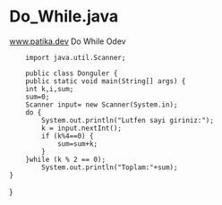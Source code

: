 # Do_While.java
www.patika.dev Do While Odev


        import java.util.Scanner;

        public class Donguler {
        public static void main(String[] args) {
        int k,i,sum;
        sum=0;
        Scanner input= new Scanner(System.in);
        do {
            System.out.println("Lutfen sayi giriniz:");
            k = input.nextInt();
            if (k%4==0) {
                sum=sum+k;
            }
        }while (k % 2 == 0);
            System.out.println("Toplam:"+sum);
    }
}
